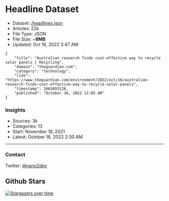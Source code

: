 # Headline Dataset

- Dataset: [/headlines.json](https://raw.githubusercontent.com/fwd/news/master/headlines.json) 
- Articles: 22k
- File Type: JSON
- File Size: ~**8MB**
- Updated: Oct 16, 2022 3:47 AM

```
{
    "title": "Australian research finds cost-effective way to recycle solar panels | Recycling",
    "domain": "theguardian.com",
    "category": "technology",
    "link": "https://www.theguardian.com/environment/2022/oct/16/australian-research-finds-cost-effective-way-to-recycle-solar-panels",
    "timestamp": 1665893126,
    "published": "October 16, 2022 12:05 AM"
}
```

### Insights

- Sources: 3k
- Categories: 13
- Start: November 16, 2021
- Latest: October 16, 2022 2:30 AM

---

### Contact 

Twitter: [@nano2dev](https://twitter.com/nano2dev)

## Github Stars

[![Stargazers over time](https://starchart.cc/fwd/news.svg)](https://starchart.cc/fwd/news)
